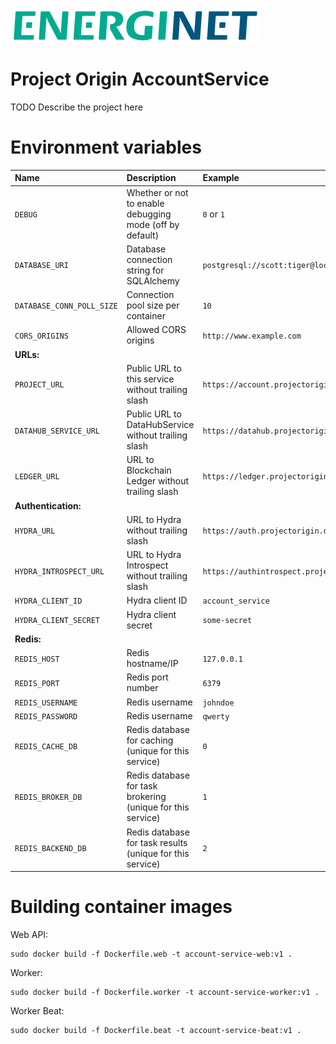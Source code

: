 ![alt text](doc/logo.png)

# Project Origin AccountService

TODO Describe the project here


# Environment variables

Name | Description | Example
:--- | :--- | :--- |
`DEBUG` | Whether or not to enable debugging mode (off by default) | `0` or `1`
`DATABASE_URI` | Database connection string for SQLAlchemy | `postgresql://scott:tiger@localhost/mydatabase`
`DATABASE_CONN_POLL_SIZE` | Connection pool size per container | `10`
`CORS_ORIGINS` | Allowed CORS origins | `http://www.example.com`
**URLs:** | |
`PROJECT_URL` | Public URL to this service without trailing slash | `https://account.projectorigin.dk`
`DATAHUB_SERVICE_URL` | Public URL to DataHubService without trailing slash | `https://datahub.projectorigin.dk`
`LEDGER_URL` | URL to Blockchain Ledger without trailing slash | `https://ledger.projectorigin.dk`
**Authentication:** | |
`HYDRA_URL` | URL to Hydra without trailing slash | `https://auth.projectorigin.dk`
`HYDRA_INTROSPECT_URL` | URL to Hydra Introspect without trailing slash | `https://authintrospect.projectorigin.dk`
`HYDRA_CLIENT_ID` | Hydra client ID | `account_service`
`HYDRA_CLIENT_SECRET` | Hydra client secret | `some-secret`
**Redis:** | |
`REDIS_HOST` | Redis hostname/IP | `127.0.0.1`
`REDIS_PORT` | Redis port number | `6379`
`REDIS_USERNAME` | Redis username | `johndoe`
`REDIS_PASSWORD` | Redis username | `qwerty`
`REDIS_CACHE_DB` | Redis database for caching (unique for this service) | `0`
`REDIS_BROKER_DB` | Redis database for task brokering (unique for this service) | `1`
`REDIS_BACKEND_DB` | Redis database for task results (unique for this service) | `2`


# Building container images

Web API:

    sudo docker build -f Dockerfile.web -t account-service-web:v1 .

Worker:

    sudo docker build -f Dockerfile.worker -t account-service-worker:v1 .

Worker Beat:

    sudo docker build -f Dockerfile.beat -t account-service-beat:v1 .
